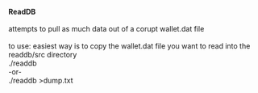 <b>ReadDB</b><br>
<br>
attempts to pull as much data out of a corupt wallet.dat file
<br>
<br>
to use:
easiest way is to copy the wallet.dat file you want to read into the readdb/src directory<br>
./readdb<br>
-or-<br>
./readdb >dump.txt<br>
<br>

